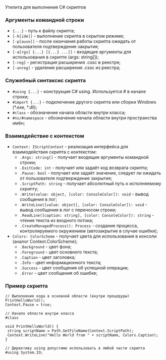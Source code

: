 Утилита для выполнения C# скриптов

### Аргументы командной строки

- ```{...}```      - путь к файлу скрипта;
- ```[-h[ide]]```  - выполнение скрипта в скрытом режиме;
- ```[-p[ause]]``` - после окончания работы скрипта ожидать от пользователя подтверждение закрытия;
- ```[-a[rgs] {...} [{...} ...]]``` - входящие аргументы для использования в скрипте (args: string[]);
- ```[-reg]```     - регистрация расширения .cssc в реестре;
- ```[-unreg]```   - удаление расширения .cssc из реестра;

### Служебный синтаксис скрипта

- ```#using {...}```   - конструкция C# using. Используется # в начале строки;
- ```#import {...}```  - подключение другого скрипта или сборки Windows (*.exe, *.dll);
- ```#class```         - обозначение начала области внутри класса;
- ```#ns/#namespace``` - обозначение начала области внутри пространства имён;

### Взаимодействие с контекстом

- ```Context: IScriptContext``` - реализация интерфейса для взаимодействия скрипта с контекстом:
    - ```.Args: string[]```  - получает входящие аргументы командной строки;
    - ```.ExitCode: int```   - получает или задаёт код возврата скрипта;
    - ```.Pause: bool```     - получает или задаёт значение, следует ли ожидать от пользователя подтверждение закрытия;
    - ```.ScriptPath: string``` - получает абсолютный путь к исполняемому скрипту;
    - ```.Write(value: object, [color: ConsoleColor]): void```          - вывод сообщения в лог;
    - ```.WriteLine([value: object], [color: ConsoleColor]): void```    - вывод сообщения в лог с переносом строки;
    - ```.ReadLine([caption: string], [color: ConsoleColor]): string``` - чтение текста из входного потока;
    - ```.CreateManagedProcess(): Process``` - создание процесса, контролируемого окружением (автозакрытие в случае ошибки);
- ```Colors: ColorScheme``` - получает цвета для использования в консоли (аналог Context.ColorScheme);
    - ```.Background``` - цвет фона;
    - ```.Foreground``` - цвет основного текста;
    - ```.Caption```    - цвет заголовка;
    - ```.Info```       - цвет информационного текста;
    - ```.Success```    - цвет сообщения об успешной операции;
    - ```.Error```      - цвет сообщения об ошибке;


### Пример скрипта
```
// Выполнение кода в основной области (внутри процедуры)
PrintHelloWorld();
Context.Pause = true;

// Начало области внутри класса
#class

void PrintHelloWorld() {
 string scriptName = Path.GetFileName(Context.ScriptPath);
 Context.WriteLine("Hello World from " + scriptName, Colors.Caption);
}

// Директиву using допустимо использовать в любой части скрипта
#using System.IO;
```
